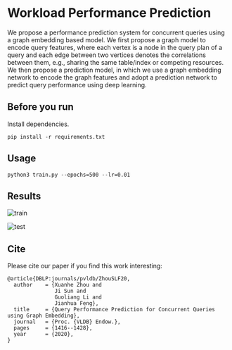 Workload Performance Prediction
====

We propose a performance prediction system for concurrent queries using a graph embedding based model. We first propose a graph model to encode query features, where each vertex is a node in the query plan of a query and each edge between two vertices denotes the correlations between them, e.g., sharing the same table/index or competing resources. We then propose a prediction model, in which we use a graph embedding network to encode the graph features and adopt a prediction network to predict query performance using deep learning.

## Before you run

Install dependencies.

```
pip install -r requirements.txt
```

## Usage

```python3 train.py --epochs=500 --lr=0.01```

## Results

![train](/Users/xuanhe/Documents/our-paper/workload-performance/code.log/workload-performance/photo/train.png)



![test](/Users/xuanhe/Documents/our-paper/workload-performance/code.log/workload-performance/photo/test.png)

## Cite

Please cite our paper if you find this work interesting:

```
@article{DBLP:journals/pvldb/ZhouSLF20,
  author    = {Xuanhe Zhou and
               Ji Sun and
               Guoliang Li and
               Jianhua Feng},
  title     = {Query Performance Prediction for Concurrent Queries using Graph Embedding},
  journal   = {Proc. {VLDB} Endow.},
  pages     = {1416--1428},
  year      = {2020},
}
```
